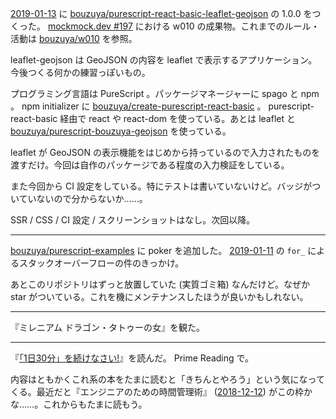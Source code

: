 [2019-01-13][] に [bouzuya/purescript-react-basic-leaflet-geojson][] の 1.0.0 をつくった。 [mockmock.dev #197](https://mockmock.connpass.com/event/113906/) における w010 の成果物。これまでのルール・活動は [bouzuya/w010][] を参照。

leaflet-geojson は GeoJSON の内容を leaflet で表示するアプリケーション。今後つくる何かの練習っぽいもの。

プログラミング言語は PureScript 。パッケージマネージャーに spago と npm 。 npm initializer に [bouzuya/create-purescript-react-basic][] 。 purescript-react-basic 経由で react や react-dom を使っている。あとは leaflet と [bouzuya/purescript-bouzuya-geojson][] を使っている。

leaflet が GeoJSON の表示機能をはじめから持っているので入力されたものを渡すだけ。今回は自作のパッケージである程度の入力検証をしている。

また今回から CI 設定をしている。特にテストは書いていないけど。バッジがついていないので分からないか……。

SSR / CSS / CI 設定 / スクリーンショットはなし。次回以降。

---

[bouzuya/purescript-examples][] に poker を追加した。 [2019-01-11][] の `for_` によるスタックオーバーフローの件のきっかけ。

あとこのリポジトリはずっと放置していた (実質ゴミ箱) なんだけど。なぜか star がついている。これを機にメンテナンスしたほうが良いかもしれない。

---

『ミレニアム ドラゴン・タトゥーの女』を観た。

---

『[「1日30分」を続けなさい!][asin:B06WD8PXW3]』を読んだ。 Prime Reading で。

内容はともかくこれ系の本をたまに読むと「きちんとやろう」という気になってくる。最近だと『エンジニアのための時間管理術』 ([2018-12-12][]) がこの枠かな……。これからもたまに読もう。

[2018-12-12]: https://blog.bouzuya.net/2018/12/12/
[2019-01-11]: https://blog.bouzuya.net/2019/01/11/
[2019-01-13]: https://blog.bouzuya.net/2019/01/13/
[asin:B06WD8PXW3]: https://www.amazon.co.jp/dp/B06WD8PXW3/
[bouzuya/create-purescript-react-basic]: https://github.com/bouzuya/create-purescript-react-basic
[bouzuya/purescript-bouzuya-geojson]: https://github.com/bouzuya/purescript-bouzuya-geojson
[bouzuya/purescript-examples]: https://github.com/bouzuya/purescript-examples
[bouzuya/purescript-react-basic-leaflet-geojson]: https://github.com/bouzuya/purescript-react-basic-leaflet-geojson
[bouzuya/w010]: https://github.com/bouzuya/w010
